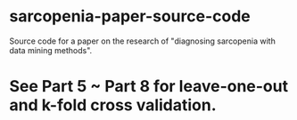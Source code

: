# sarcopenia-paper-source-code
Source code for a paper on the research of "diagnosing sarcopenia with data mining methods".

# See Part 5 ~ Part 8 for leave-one-out and k-fold cross validation.
